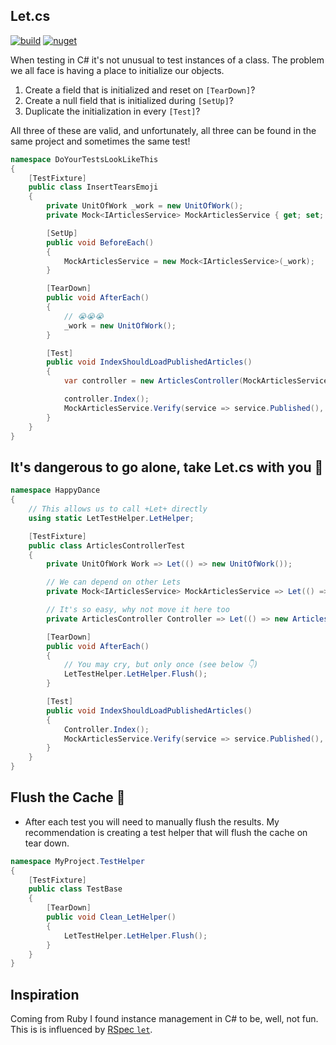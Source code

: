 ## Let.cs

[![build](https://github.com/BaylorRae/Let.cs/workflows/build/badge.svg)](https://github.com/BaylorRae/Let.cs/actions?query=workflow%3Abuild) [![nuget](https://img.shields.io/nuget/v/RSpec-Let)](https://www.nuget.org/packages/RSpec-Let/)

When testing in C# it's not unusual to test instances of a class. The problem we
all face is having a place to initialize our objects.

1. Create a field that is initialized and reset on `[TearDown]`?
2. Create a null field that is initialized during `[SetUp]`?
3. Duplicate the initialization in every `[Test]`?

All three of these are valid, and unfortunately, all three can be found in the
same project and sometimes the same test!

```csharp
namespace DoYourTestsLookLikeThis
{
    [TestFixture]
    public class InsertTearsEmoji
    {
        private UnitOfWork _work = new UnitOfWork();
        private Mock<IArticlesService> MockArticlesService { get; set; }

        [SetUp]
        public void BeforeEach()
        {
            MockArticlesService = new Mock<IArticlesService>(_work);
        }

        [TearDown]
        public void AfterEach()
        {
            // 😭😭😭
            _work = new UnitOfWork();
        }

        [Test]
        public void IndexShouldLoadPublishedArticles()
        {
            var controller = new ArticlesController(MockArticlesService.Object);

            controller.Index();
            MockArticlesService.Verify(service => service.Published(), Times.Once);
        }
    }
}
```

## It's dangerous to go alone, take Let.cs with you 🤺


```csharp
namespace HappyDance
{
    // This allows us to call +Let+ directly
    using static LetTestHelper.LetHelper;

    [TestFixture]
    public class ArticlesControllerTest
    {
        private UnitOfWork Work => Let(() => new UnitOfWork());

        // We can depend on other Lets
        private Mock<IArticlesService> MockArticlesService => Let(() => new Mock<IArticlesService>(Work));

        // It's so easy, why not move it here too
        private ArticlesController Controller => Let(() => new ArticlesController(MockArticlesService.Object);

        [TearDown]
        public void AfterEach()
        {
            // You may cry, but only once (see below 👇)
            LetTestHelper.LetHelper.Flush();
        }

        [Test]
        public void IndexShouldLoadPublishedArticles()
        {
            Controller.Index();
            MockArticlesService.Verify(service => service.Published(), Times.Once);
        }
    }
}
```

## Flush the Cache 🚽

- After each test you will need to manually flush the results. My recommendation
  is creating a test helper that will flush the cache on tear down.

```csharp
namespace MyProject.TestHelper
{
    [TestFixture]
    public class TestBase
    {
        [TearDown]
        public void Clean_LetHelper()
        {
            LetTestHelper.LetHelper.Flush();
        }
    }
}
```

## Inspiration

Coming from Ruby I found instance management in C# to be, well, not fun. This is
is influenced by [RSpec `let`][rspec_let].

[rspec_let]: https://relishapp.com/rspec/rspec-core/v/3-9/docs/helper-methods/let-and-let
[memoization]: https://en.wikipedia.org/wiki/Memoization
